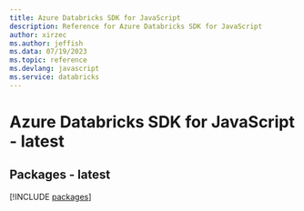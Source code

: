 ```yaml
---
title: Azure Databricks SDK for JavaScript
description: Reference for Azure Databricks SDK for JavaScript
author: xirzec
ms.author: jeffish
ms.data: 07/19/2023
ms.topic: reference
ms.devlang: javascript
ms.service: databricks
---
```

# Azure Databricks SDK for JavaScript - latest
## Packages - latest
[!INCLUDE [packages](databricks-index.md)]